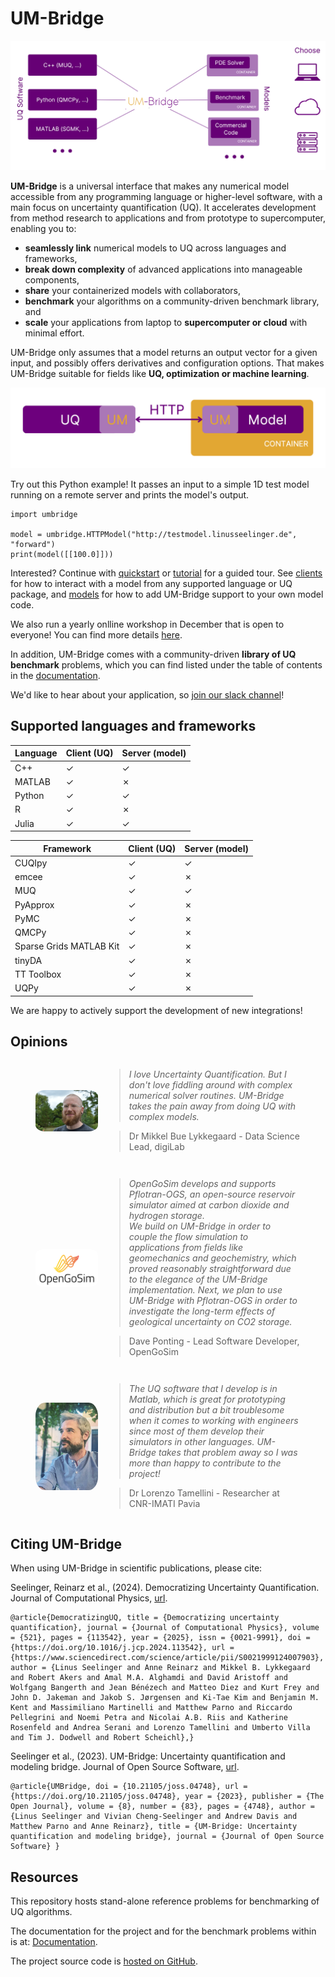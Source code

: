 # UM-Bridge

![UM-bridge_map](https://raw.githubusercontent.com/UM-Bridge/benchmarks/main/docs/source/images/UM-bridge_map.png "UQ-Model-UM")

**UM-Bridge** is a universal interface that makes any numerical model accessible from any programming language or higher-level software, with a main focus on uncertainty quantification (UQ). It accelerates development from method research to applications and from prototype to supercomputer, enabling you to:

* **seamlessly link** numerical models to UQ across languages and frameworks,
* **break down complexity** of advanced applications into manageable components,
* **share** your containerized models with collaborators,
* **benchmark** your algorithms on a community-driven benchmark library, and
* **scale** your applications from laptop to **supercomputer or cloud** with minimal effort.

UM-Bridge only assumes that a model returns an output vector for a given input, and possibly offers derivatives and configuration options. That makes UM-Bridge suitable for fields like **UQ, optimization or machine learning**.

![UQ-Model-UM](https://raw.githubusercontent.com/UM-Bridge/benchmarks/main/docs/source/images/UQ-Model-UM.png "UQ-Model-UM")

Try out this Python example! It passes an input to a simple 1D test model running on a remote server and prints the model's output.

```
import umbridge

model = umbridge.HTTPModel("http://testmodel.linusseelinger.de", "forward")
print(model([[100.0]]))
```

Interested? Continue with [quickstart](https://um-bridge-benchmarks.readthedocs.io/en/docs/quickstart.html) or [tutorial](https://um-bridge-benchmarks.readthedocs.io/en/docs/tutorial.html) for a guided tour. See [clients](https://um-bridge-benchmarks.readthedocs.io/en/docs/umbridge/clients.html) for how to interact with a model from any supported language or UQ package, and [models](https://um-bridge-benchmarks.readthedocs.io/en/docs/umbridge/models.html) for how to add UM-Bridge support to your own model code.

We also run a yearly onlline workshop in December that is open to everyone! You can find more details [here](https://um-bridge.github.io/workshop/).

In addition, UM-Bridge comes with a community-driven **library of UQ benchmark** problems, which you can find listed under the table of contents in the [documentation](https://um-bridge-benchmarks.readthedocs.io/en/docs/index.html).

We'd like to hear about your application, so [join our slack channel](https://join.slack.com/t/um-bridge/shared_invite/zt-1da1ebkly-8s0YQdZUIYkJ1vws6edsAQ)!


## Supported languages and frameworks

Language | Client (UQ) | Server (model)
---|---|---
C++ | ✓ | ✓
MATLAB | ✓ | ✗
Python | ✓ | ✓
R | ✓ | ✗
Julia | ✓ | ✓

Framework | Client (UQ) | Server (model)
---|---|---
CUQIpy | ✓ | ✓
emcee | ✓ | ✗
MUQ | ✓ | ✓
PyApprox | ✓ | ✗
PyMC | ✓ | ✗
QMCPy | ✓ | ✗
Sparse Grids MATLAB Kit | ✓ | ✗
tinyDA | ✓ | ✗
TT Toolbox | ✓ | ✗
UQPy | ✓ | ✗

We are happy to actively support the development of new integrations!

## Opinions

<figure style="display: flex; align-items: center;">
  <img src="https://raw.githubusercontent.com/UM-Bridge/benchmarks/main/docs/source/images/mikkel_lykkegaard_picture.png" alt="Person Image" style="width:100px;height:auto;margin-right:10px;border-radius:15%;">
  <figcaption>
  
> *I love Uncertainty Quantification. But I don't love fiddling around with complex numerical solver routines. UM-Bridge takes the pain away from doing UQ with complex models.*

> Dr Mikkel Bue Lykkegaard - Data Science Lead, digiLab

  </figcaption>
</figure>

<figure style="display: flex; align-items: center;">
  <img src="https://raw.githubusercontent.com/UM-Bridge/benchmarks/main/docs/source/images/OpenGoSim_logo.png" alt="Person Image" style="width:100px;height:auto;margin-right:10px;border-radius:15%;">
  <figcaption>
  
> *OpenGoSim develops and supports Pflotran-OGS, an open-source reservoir
simulator aimed at carbon dioxide and hydrogen storage. \
We build on UM-Bridge in order to couple the flow simulation to applications from fields like
geomechanics and geochemistry, which proved reasonably straightforward due
to the elegance of the UM-Bridge implementation. Next, we plan to use UM-Bridge with Pflotran-OGS in order to investigate the long-term effects of
geological uncertainty on CO2 storage.*

> Dave Ponting - Lead Software Developer, OpenGoSim

  </figcaption>
</figure>

<figure style="display: flex; align-items: center;">
  <img src="https://raw.githubusercontent.com/UM-Bridge/benchmarks/main/docs/source/images/lorenzo_tamellini_picture.png" alt="Person Image" style="width:100px;height:auto;margin-right:10px;border-radius:15%;">
  <figcaption>
  
> *The UQ software that I develop is in Matlab, which is great for prototyping
and distribution but
a bit troublesome when it comes to working with engineers since most of
them develop their simulators in other languages.
UM-Bridge takes that problem away so I was more than happy to contribute to
the project!*

> Dr Lorenzo Tamellini - Researcher at CNR-IMATI Pavia

  </figcaption>
</figure>

## Citing UM-Bridge

When using UM-Bridge in scientific publications, please cite:

Seelinger, Reinarz et al., (2024). Democratizing Uncertainty Quantification. Journal of Computational Physics, [url](https://www.sciencedirect.com/science/article/pii/S0021999124007903).

```
@article{DemocratizingUQ, title = {Democratizing uncertainty quantification}, journal = {Journal of Computational Physics}, volume = {521}, pages = {113542}, year = {2025}, issn = {0021-9991}, doi = {https://doi.org/10.1016/j.jcp.2024.113542}, url = {https://www.sciencedirect.com/science/article/pii/S0021999124007903}, author = {Linus Seelinger and Anne Reinarz and Mikkel B. Lykkegaard and Robert Akers and Amal M.A. Alghamdi and David Aristoff and Wolfgang Bangerth and Jean Bénézech and Matteo Diez and Kurt Frey and John D. Jakeman and Jakob S. Jørgensen and Ki-Tae Kim and Benjamin M. Kent and Massimiliano Martinelli and Matthew Parno and Riccardo Pellegrini and Noemi Petra and Nicolai A.B. Riis and Katherine Rosenfeld and Andrea Serani and Lorenzo Tamellini and Umberto Villa and Tim J. Dodwell and Robert Scheichl},}
```

Seelinger et al., (2023). UM-Bridge: Uncertainty quantification and modeling bridge. Journal of Open Source Software, [url](https://doi.org/10.21105/joss.04748).

```
@article{UMBridge, doi = {10.21105/joss.04748}, url = {https://doi.org/10.21105/joss.04748}, year = {2023}, publisher = {The Open Journal}, volume = {8}, number = {83}, pages = {4748}, author = {Linus Seelinger and Vivian Cheng-Seelinger and Andrew Davis and Matthew Parno and Anne Reinarz}, title = {UM-Bridge: Uncertainty quantification and modeling bridge}, journal = {Journal of Open Source Software} }
```

## Resources

This repository hosts stand-alone reference problems for benchmarking of UQ algorithms.

The documentation for the project and for the benchmark problems within is at: [Documentation](https://um-bridge-benchmarks.readthedocs.io/en/docs/).

The project source code is [hosted on GitHub](https://github.com/UM-Bridge).
